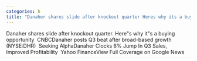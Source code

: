 ```yaml
---
categories: h
title: "Danaher shares slide after knockout quarter Heres why its a buying opportunity  CNBC"
---
```

Danaher shares slide after knockout quarter. Here"s why it"s a buying opportunity&nbsp;&nbsp;CNBCDanaher posts Q3 beat after broad-based growth (NYSE:DHR)&nbsp;&nbsp;Seeking AlphaDanaher Clocks 6% Jump In Q3 Sales, Improved Profitability&nbsp;&nbsp;Yahoo FinanceView Full Coverage on Google News